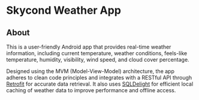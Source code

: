 # Skycond Weather App
## About
This is a user-friendly Android app that provides real-time weather information, including current temperature, weather conditions, feels-like temperature, humidity, visibility, wind speed, and cloud cover percentage. 

Designed using the MVM (Model-View-Model) architecture, the app adheres to clean code principles and integrates with a RESTful API through [Retrofit](https://square.github.io/retrofit/) for accurate data retrieval. It also uses [SQLDelight](https://cashapp.github.io/sqldelight/2.0.2/android_sqlite/) for efficient local caching of weather data to improve performance and offline access.
